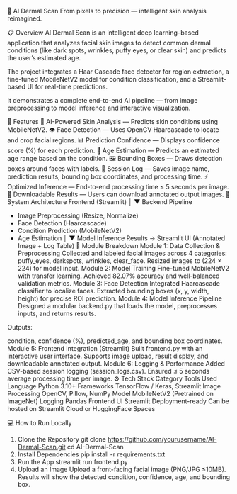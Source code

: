 🧠 AI Dermal Scan
From pixels to precision — intelligent skin analysis reimagined.

📋 Overview
AI Dermal Scan is an intelligent deep learning–based application that analyzes facial skin images to detect common dermal conditions (like dark spots, wrinkles, puffy eyes, or clear skin) and predicts the user’s estimated age.

The project integrates a Haar Cascade face detector for region extraction, a fine-tuned MobileNetV2 model for condition classification, and a Streamlit-based UI for real-time predictions.

It demonstrates a complete end-to-end AI pipeline — from image preprocessing to model inference and interactive visualization.

🚀 Features
🧩 AI-Powered Skin Analysis — Predicts skin conditions using MobileNetV2.
👁️ Face Detection — Uses OpenCV Haarcascade to locate and crop facial regions.
📊 Prediction Confidence — Displays confidence score (%) for each prediction.
🎯 Age Estimation — Predicts an estimated age range based on the condition.
🖼️ Bounding Boxes — Draws detection boxes around faces with labels.
🧾 Session Log — Saves image name, prediction results, bounding box coordinates, and processing time.
⚡ Optimized Inference — End-to-end processing time ≤ 5 seconds per image.
💾 Downloadable Results — Users can download annotated output images.
🧩 System Architecture
Frontend (Streamlit)
       │
       ▼
Backend Pipeline
 - Image Preprocessing (Resize, Normalize)
 - Face Detection (Haarcascade)
 - Condition Prediction (MobileNetV2)
 - Age Estimation
       │
       ▼
Model Inference Results → Streamlit UI (Annotated Image + Log Table)
🧱 Module Breakdown
Module 1: Data Collection & Preprocessing
Collected and labeled facial images across 4 categories: puffy_eyes, darkspots, wrinkles, clear_face.
Resized images to (224 × 224) for model input.
Module 2: Model Training
Fine-tuned MobileNetV2 with transfer learning.
Achieved 82.07% accuracy and well-balanced validation metrics.
Module 3: Face Detection
Integrated Haarcascade classifier to localize faces.
Extracted bounding boxes (x, y, width, height) for precise ROI prediction.
Module 4: Model Inference Pipeline
Designed a modular backend.py that loads the model, preprocesses inputs, and returns results.

Outputs:

condition, confidence (%), predicted_age, and bounding box coordinates.
Module 5: Frontend Integration (Streamlit)
Built frontend.py with an interactive user interface.
Supports image upload, result display, and downloadable annotated output.
Module 6: Logging & Performance
Added CSV-based session logging (session_logs.csv).
Ensured ≤ 5 seconds average processing time per image.
⚙️ Tech Stack
Category	Tools Used
Language	Python 3.10+
Frameworks	TensorFlow / Keras, Streamlit
Image Processing	OpenCV, Pillow, NumPy
Model	MobileNetV2 (Pretrained on ImageNet)
Logging	Pandas
Frontend UI	Streamlit
Deployment-ready	Can be hosted on Streamlit Cloud or HuggingFace Spaces

💻 How to Run Locally
1. Clone the Repository
git clone https://github.com/yourusername/AI-Dermal-Scan.git
cd AI-Dermal-Scan
2. Install Dependencies
pip install -r requirements.txt
3. Run the App
streamlit run frontend.py
4. Upload an Image
Upload a front-facing facial image (PNG/JPG ≤10MB). Results will show the detected condition, confidence, age, and bounding box.


